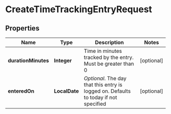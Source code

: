 

# CreateTimeTrackingEntryRequest


## Properties

| Name | Type | Description | Notes |
|------------ | ------------- | ------------- | -------------|
|**durationMinutes** | **Integer** | Time in minutes tracked by the entry. Must be greater than 0 |  [optional] |
|**enteredOn** | **LocalDate** | *Optional*. The day that this entry is logged on. Defaults to today if not specified |  [optional] |




